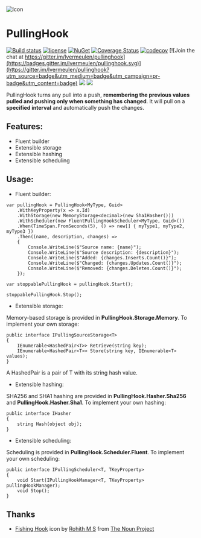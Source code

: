 ![Icon](http://i.imgur.com/GhA9WY5.png?1) 
# PullingHook 
[![Build status](https://ci.appveyor.com/api/projects/status/jhwpf0x1f3eo7x3r?svg=true)](https://ci.appveyor.com/project/lvermeulen/pullinghook) [![license](https://img.shields.io/github/license/lvermeulen/pullinghook.svg?maxAge=2592000)](https://github.com/lvermeulen/pullinghook/blob/master/LICENSE) [![NuGet](https://img.shields.io/nuget/vpre/pullinghook.svg?maxAge=2592000)](https://www.nuget.org/packages/pullinghook/) [![Coverage Status](https://coveralls.io/repos/github/lvermeulen/PullingHook/badge.svg?branch=master)](https://coveralls.io/github/lvermeulen/PullingHook?branch=master) [![codecov](https://codecov.io/gh/lvermeulen/pullinghook/branch/master/graph/badge.svg)](https://codecov.io/gh/lvermeulen/pullinghook)
 [![Join the chat at https://gitter.im/lvermeulen/pullinghook](https://badges.gitter.im/lvermeulen/pullinghook.svg)](https://gitter.im/lvermeulen/pullinghook?utm_source=badge&utm_medium=badge&utm_campaign=pr-badge&utm_content=badge) ![](https://img.shields.io/badge/.net-4.5.2-yellowgreen.svg) ![](https://img.shields.io/badge/netstandard-1.4-yellowgreen.svg)

PullingHook turns any pull into a push, **remembering the previous values pulled and pushing only when something has changed**. It will pull on a **specified interval** and automatically push the changes.

## Features:
* Fluent builder
* Extensible storage
* Extensible hashing
* Extensible scheduling

## Usage:

* Fluent builder:
~~~~
var pullingHook = PullingHook<MyType, Guid>
	.WithKeyProperty(x => x.Id)
	.WithStorage(new MemoryStorage<decimal>(new Sha1Hasher()))
	.WithScheduler(new FluentPullingHookScheduler<MyType, Guid>())
	.When(TimeSpan.FromSeconds(5), () => new[] { myType1, myType2, myType3 })
	.Then((name, description, changes) => 
	{ 
		Console.WriteLine($"Source name: {name}");
		Console.WriteLine($"Source description: {description}");
		Console.WriteLine($"Added: {changes.Inserts.Count()}");
		Console.WriteLine($"Changed: {changes.Updates.Count()}");
		Console.WriteLine($"Removed: {changes.Deletes.Count()}");
	});

var stoppablePullingHook = pullingHook.Start();

stoppablePullingHook.Stop();
~~~~

* Extensible storage:

Memory-based storage is provided in **PullingHook.Storage.Memory**. To implement your own storage:
~~~~
public interface IPullingSourceStorage<T>
{
	IEnumerable<HashedPair<T>> Retrieve(string key);
	IEnumerable<HashedPair<T>> Store(string key, IEnumerable<T> values);
}
~~~~

A HashedPair<T> is a pair of T with its string hash value.

* Extensible hashing:

SHA256 and SHA1 hashing are provided in **PullingHook.Hasher.Sha256** and **PullingHook.Hasher.Sha1**. To implement your own hashing:
~~~~
public interface IHasher
{
	string Hash(object obj);
}
~~~~

* Extensible scheduling:

Scheduling is provided in **PullingHook.Scheduler.Fluent**. To implement your own scheduling:
~~~~
public interface IPullingScheduler<T, TKeyProperty>
{
	void Start(IPullingHookManager<T, TKeyProperty> pullingHookManager);
	void Stop();
}
~~~~

## Thanks
* [Fishing Hook](https://thenounproject.com/term/fishing-hook/942366) icon by [Rohith M S](https://thenounproject.com/rohithdezinr/) from [The Noun Project](https://thenounproject.com)
 